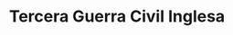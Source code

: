 ﻿---
title: "Tercera Guerra Civil Inglesa"
permalink: periodes_1029.html
layout: periode
dataInici: 1649
dataFi: 1651
sidebar: periodes
pares:
  - 521:
    title: "Guerras de los Tres Reinos"
    dataInici: "(1639)"
    dataFi: "(1651)"

fills:
  - 1027:
    title: "Batalla de Dunbar"
    dataInici: "(1650-09-03)"

  - 1026:
    title: "Batalla de Worcester"
    dataInici: "(1651-09-03)"

jocsPrincipals:
jocsEscenaris:
jocsEpoca:
jocsEpocaEscenaris:
---
